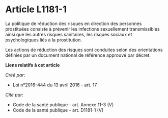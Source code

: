# Article L1181-1

La politique de réduction des risques en direction des personnes prostituées consiste à prévenir les infections sexuellement
transmissibles ainsi que les autres risques sanitaires, les risques sociaux et psychologiques liés à la prostitution. 

Les actions de réduction des risques sont conduites selon des orientations définies par un document national de référence
approuvé par décret.

**Liens relatifs à cet article**

_Créé par_:

  - Loi n°2016-444 du 13 avril 2016 - art. 17

_Cité par_:

  - Code de la santé publique - art. Annexe 11-3 (V)
  - Code de la santé publique - art. D1181-1 (V)
